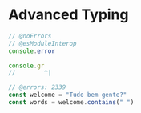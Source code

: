 # Advanced Typing

```ts twoslash
// @noErrors
// @esModuleInterop
console.error

console.gr
//        ^|
```

```ts twoslash
// @errors: 2339
const welcome = "Tudo bem gente?"
const words = welcome.contains(" ")
```
